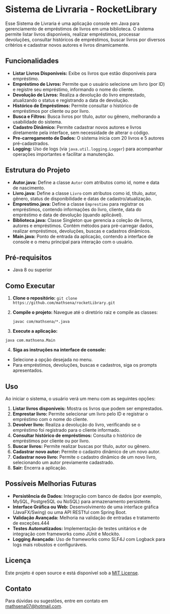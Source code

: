 # Sistema de Livraria - RocketLibrary

Esse Sistema de Livraria é uma aplicação console em Java para gerenciamento de empréstimos de livros em uma biblioteca. O sistema permite listar livros disponíveis, realizar empréstimos, processar devoluções, consultar históricos de empréstimos, buscar livros por diversos critérios e cadastrar novos autores e livros dinamicamente.

## Funcionalidades

- **Listar Livros Disponíveis:** Exibe os livros que estão disponíveis para empréstimo.
- **Empréstimo de Livros:** Permite que o usuário selecione um livro (por ID) e registre seu empréstimo, informando o nome do cliente.
- **Devolução de Livros:** Realiza a devolução do livro emprestado, atualizando o status e registrando a data de devolução.
- **Histórico de Empréstimos:** Permite consultar o histórico de empréstimos por cliente ou por livro.
- **Busca e Filtros:** Busca livros por título, autor ou gênero, melhorando a usabilidade do sistema.
- **Cadastro Dinâmico:** Permite cadastrar novos autores e livros diretamente pela interface, sem necessidade de alterar o código.
- **Pre-carregamento de Dados:** O sistema inicia com 20 livros e 5 autores pré-cadastrados.
- **Logging:** Uso de logs (via `java.util.logging.Logger`) para acompanhar operações importantes e facilitar a manutenção.

## Estrutura do Projeto

- **Autor.java:** Define a classe `Autor` com atributos como id, nome e data de nascimento.
- **Livro.java:** Define a classe `Livro` com atributos como id, título, autor, gênero, status de disponibilidade e datas de cadastro/atualização.
- **Emprestimo.java:** Define a classe `Emprestimo` para registrar os empréstimos, contendo informações do livro, cliente, data do empréstimo e data de devolução (quando aplicável).
- **Biblioteca.java:** Classe Singleton que gerencia a coleção de livros, autores e empréstimos. Contém métodos para pré-carregar dados, realizar empréstimos, devoluções, buscas e cadastros dinâmicos.
- **Main.java:** Ponto de entrada da aplicação, contendo a interface de console e o menu principal para interação com o usuário.

## Pré-requisitos

- Java 8 ou superior

## Como Executar

1. **Clone o repositório:**
   `git clone https://github.com/mathsena/rocketLibrary.git`
2. **Compile o projeto:**
   Navegue até o diretório raiz e compile as classes:

   ```
   javac com/mathsena/*.java
   ```
3. **Execute a aplicação:**

`java com.mathsena.Main`


4. **Siga as instruções na interface de console:**

- Selecione a opção desejada no menu.
- Para empréstimos, devoluções, buscas e cadastros, siga os prompts apresentados.

## Uso

Ao iniciar o sistema, o usuário verá um menu com as seguintes opções:

1. **Listar livros disponíveis:** Mostra os livros que podem ser emprestados.
2. **Emprestar livro:** Permite selecionar um livro pelo ID e registrar o empréstimo com o nome do cliente.
3. **Devolver livro:** Realiza a devolução do livro, verificando se o empréstimo foi registrado para o cliente informado.
4. **Consultar histórico de empréstimos:** Consulta o histórico de empréstimos por cliente ou por livro.
5. **Buscar livros:** Permite realizar buscas por título, autor ou gênero.
6. **Cadastrar novo autor:** Permite o cadastro dinâmico de um novo autor.
7. **Cadastrar novo livro:** Permite o cadastro dinâmico de um novo livro, selecionando um autor previamente cadastrado.
8. **Sair:** Encerra a aplicação.

## Possíveis Melhorias Futuras

- **Persistência de Dados:** Integração com banco de dados (por exemplo, MySQL, PostgreSQL ou NoSQL) para armazenamento persistente.
- **Interface Gráfica ou Web:** Desenvolvimento de uma interface gráfica (JavaFX/Swing) ou uma API RESTful com Spring Boot.
- **Validação Avançada:** Melhoria na validação de entradas e tratamento de exceções.444
- **Testes Automatizados:** Implementação de testes unitários e de integração com frameworks como JUnit e Mockito.
- **Logging Avançado:** Uso de frameworks como SLF4J com Logback para logs mais robustos e configuráveis.

## Licença

Este projeto é open source e está disponível sob a [MIT License](LICENSE).

## Contato

Para dúvidas ou sugestões, entre em contato em [mathsena07@hotmail.com](mailto:mathsena07@hotmail.com).
